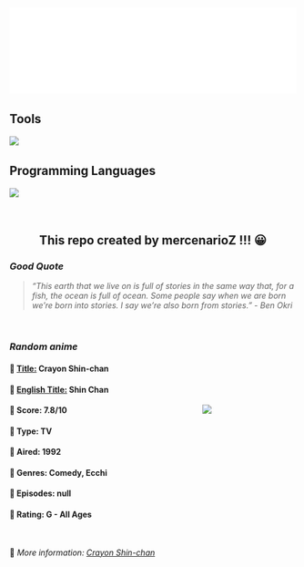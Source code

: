 
<img src="svg/nai.svg" />

<p>
  <h2>Tools</h2>
  <a href="https://skillicons.dev">
    <img src="https://skillicons.dev/icons?i=git,bash,vim,ubuntu,tensorflow,pytorch,docker,raspberrypi" />
  </a>

  <br />

  <h2>Programming Languages</h2>

  <a href="https://skillicons.dev">
    <img src="https://skillicons.dev/icons?i=python,c,cpp" />
  </a>
</p>

<br />

<h2 align="center">This repo created by mercenarioZ !!! 😀</h2>
<h3><i>Good Quote</i></h3>

<blockquote>
<i>
“This earth that we live on is full of stories in the same way that, for a fish, the ocean is full of ocean. Some people say when we are born we’re born into stories. I say we’re also born from stories.” - Ben Okri
</i>
</blockquote>

<br />

<h3><i>Random anime</i></h3>

<h4>
  <strong>🥭 <u>Title:</u></strong> Crayon Shin-chan
</h4>

<h4>🌿 <u>English Title:</u> Shin Chan</h4>

<img align="right" width="165" src=https://cdn.myanimelist.net/images/anime/10/59897.jpg />

<h4>🌱 Score: 7.8/10</h4>

<h4>🌲 Type: TV</h4>

<h4>🌴 Aired: 1992</h4>

<h4>🌵 Genres: Comedy, Ecchi</h4>

<h4>🥑 Episodes: null</h4>

<h4>🍏 Rating: G - All Ages</h4>

<br />

🍂 *More information: [Crayon Shin-chan](https://myanimelist.net/anime/966/Crayon_Shin-chan)*
    